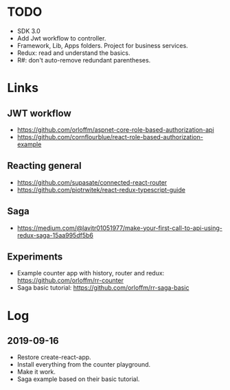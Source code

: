 # TODO

- SDK 3.0
- Add Jwt workflow to controller.
- Framework, Lib, Apps folders. Project for business services.
- Redux: read and understand the basics.
- R#: don't auto-remove redundant parentheses.

# Links

## JWT workflow

- https://github.com/orloffm/aspnet-core-role-based-authorization-api
- https://github.com/cornflourblue/react-role-based-authorization-example

## Reacting general

- https://github.com/supasate/connected-react-router
- https://github.com/piotrwitek/react-redux-typescript-guide

## Saga

- https://medium.com/@lavitr01051977/make-your-first-call-to-api-using-redux-saga-15aa995df5b6

## Experiments

- Example counter app with history, router and redux: https://github.com/orloffm/rr-counter
- Saga basic tutorial: https://github.com/orloffm/rr-saga-basic

# Log

## 2019-09-16

- Restore create-react-app.
- Install everything from the counter playground.
- Make it work.
- Saga example based on their basic tutorial.
